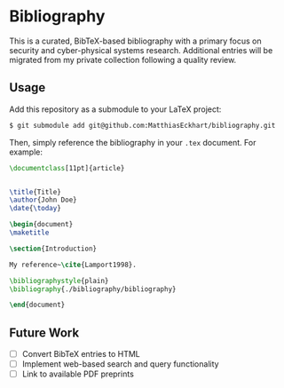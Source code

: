 # Bibliography

This is a curated, BibTeX-based bibliography with a primary focus on security and cyber-physical systems research.
Additional entries will be migrated from my private collection following a quality review.

## Usage

Add this repository as a submodule to your LaTeX project:

```sh
$ git submodule add git@github.com:MatthiasEckhart/bibliography.git
```

Then, simply reference the bibliography in your `.tex` document. For example:

```LaTeX
\documentclass[11pt]{article}


\title{Title}
\author{John Doe}
\date{\today}

\begin{document}
\maketitle	

\section{Introduction}

My reference~\cite{Lamport1998}.

\bibliographystyle{plain}
\bibliography{./bibliography/bibliography}

\end{document}
```

## Future Work

- [ ] Convert BibTeX entries to HTML
- [ ] Implement web-based search and query functionality
- [ ] Link to available PDF preprints
